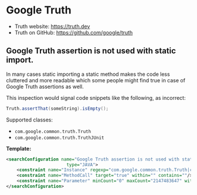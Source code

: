 # Google Truth

- Truth website: https://truth.dev
- Truth on GitHub: https://github.com/google/truth

## Google Truth assertion is not used with static import.

In many cases static importing a static method makes the code less cluttered and more readable which some people might find true in case of Google Truth assertions as well.

This inspection would signal code snippets like the following, as incorrect:

```java
Truth.assertThat(someString).isEmpty();
```

Supported classes:
- `com.google.common.truth.Truth`
- `com.google.common.truth.TruthJUnit`

**Template:**

```xml
<searchConfiguration name="Google Truth assertion is not used with static import." text="$Instance$.$MethodCall$($Parameter$)" recursive="false" caseInsensitive="true"
                       type="JAVA">
    <constraint name="Instance" regexp="com.google.common.truth.Truth|com.google.common.truth.TruthJUnit" within="" contains=""/>
    <constraint name="MethodCall" target="true" within="" contains=""/>
    <constraint name="Parameter" minCount="0" maxCount="2147483647" within="" contains=""/>
</searchConfiguration>
```
